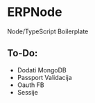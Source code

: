 # ERPNode
Node/TypeScript Boilerplate

## To-Do:
* Dodati MongoDB       
* Passport Validacija       
* Oauth FB
* Sessije
